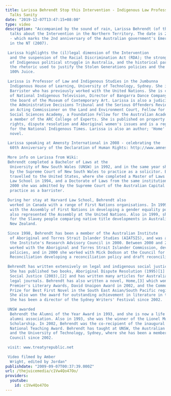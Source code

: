 ```yaml
---
title: Larissa Behrendt Stop this Intervention - Indigenous Law Professor & Author
  Talks Sanity
date: "2019-12-07T13:47:15+08:00"
type: video
description: "Accompanied by the sound of rain, Larissa Behrendt (of the Eualeyai/Kamillaroi)
  talks about the Intervention in the Northern Territory. The date is 20th June, 2009
  - which marks the 2nd anniversary of the Australian government's Emergency Response
  in the NT (2007).  Larissa highlights the (il)legal dimension of the Intervention
  and the suspension of the Racial Discrimination Act (RDA); the strong tradition
  of Indigenous political struggle in Australia, and the historical parallels between
  the rhetoric used to justify the Stolen Generations policies and the NT Intervention.
  100% Juice.  Larissa is Professor of Law and Indigenous Studies in the Jumbunna
  Indigenous House of Learning, University of Technology, Sydney. She is also a practising
  Barrister who has previously worked with the United Nations. She is currently Chair
  of National Indigenous Television, Director of Bangarra Dance Company and is on
  the board of the Museum of Contemporary Art. Larissa is also a judicial member of
  the Administrative Decisions Tribunal and the Serious Offenders Review Council and
  an Acting Commissioner on the Land and Environment Court, Fellow for the Australian
  Social Sciences Academy, a Foundation Fellow for the Australian Academy of Law and
  a member of the ARC College of Experts. She is published on property law, Indigenous
  rights, dispute resolution and Aboriginal women's issues and is a regular columnist
  for the National Indigenous Times. Larissa is also an author; 'Home' is her first
  novel.  Larissa speaking at Amensty International in 2008 - celebrating the
  60th Anniversary of the Declaration of Human Rights: http://www.amnesty.org.au/wiki/PUBLIC_FORUM_SPEECH:_PROFESSOR_LARISSA_BEHRENDT/
   More info on Larissa from Wiki:  Behrendt completed a Bachelor of Laws at the
  University of New South Wales (UNSW) in 1992, and in the same year she was admitted
  by the Supreme Court of New South Wales to practice as a solicitor. Behrendt then
  travelled to the United States, where she completed a Master of Laws at Harvard
  Law School in 1994, and a Doctorate of Laws from the same institution in 1998. In
  2000 she was admitted by the Supreme Court of the Australian Capital Territory to
  practice as a barrister.  During her stay at Harvard Law School, Behrendt also
  worked in Canada with a range of First Nations organisations. In 1999, she worked
  with the Assembly of First Nations in developing a gender equality policy, and she
  also represented the Assembly at the United Nations. Also in 1999, she did a study
  for the Slavey people comparing native title developments in Australia, Canada and
  New Zealand.  Since 1998, Behrendt has been a member of the Australian Institute
  of Aboriginal and Torres Strait Islander Studies (AIATSIS), and was appointed to
  the Institute's Research Advisory Council in 2000. Between 2000 and 2002, Behrendt
  worked with the Aboriginal and Torres Strait Islander Commission, developing various
  policies, and in 2000 she worked with Mick Dodson at the Council for Aboriginal
  Reconciliation developing a reconciliation policy and draft reconciliation legislation.
   Behrendt has written extensively on legal and indigenous social justice issues.
  She has published two books, Aboriginal Dispute Resolution (1995)[1] and Achieving
  Social Justice (2003),[2] and has written many articles for Australian and Canadian
  legal journals. Behrendt has also written a novel, Home,[3] which won the Queensland
  Premier's Literary Awards, David Unaipon Award in 2002, and the Commonwealth Writers
  Prize for Best First Novel in the South East Asian/South Pacific region in 2005.
  She also won the award for outstanding achievement in literature in the 2004 Deadlys.
  She has been a director of the Sydney Writers' Festival since 2002.  UNSW awarded
  Behrendt the Alumni of the Year Award in 1993, and she is now a life member of the
  alumni association. Also in 1993, she was the winner of the Lionel Murphy Foundation
  Scholarship. In 2002, Behrendt was the co-recipient of the inaugural Neville Bonner
  National Teaching Award. Behrendt has taught at UNSW, the Australian National University,
  and the University of Technology, Sydney, where she has been a member of the University's
  Council since 2002.  visit: www.treatyrepublic.net  Video filmed by Amber
  Wright, edited by Jordan"
publishdate: "2009-09-07T00:37:39.000Z"
url: /thejuicemedia/c1Vw4Qo47Oo/
providers:
  youtube:
    id: c1Vw4Qo47Oo
---
```

